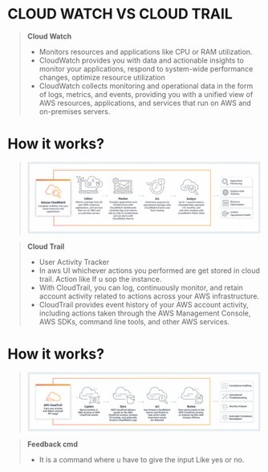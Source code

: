 # CLOUD WATCH VS CLOUD TRAIL
> **Cloud Watch**
> +  Monitors resources and applications like CPU or RAM utilization.
> + CloudWatch provides you with data and actionable insights to monitor your applications, respond to system-wide performance changes, optimize resource utilization
> + CloudWatch collects monitoring and operational data in the form of logs, metrics, and events, providing you with a unified view of AWS resources, applications, and services that run on AWS and on-premises servers.

# How it works?
> ![](Image/4.png)



> **Cloud Trail**
> + User Activity Tracker
> + In aws UI whichever actions you performed are get stored in cloud trail. Action like If u sop the instance.
> + With CloudTrail, you can log, continuously monitor, and retain account activity related to actions across your AWS infrastructure.
> + CloudTrail provides event history of your AWS account activity, including actions taken through the AWS Management Console, AWS SDKs, command line tools, and other AWS services.

# How it works?
> ![](Image/3.png)

> **Feedback cmd**
> + It  is a command where u have to give the input
Like yes or no.
